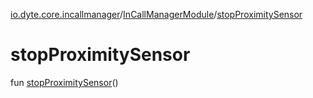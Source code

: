 [io.dyte.core.incallmanager](../index.md)/[InCallManagerModule](index.md)/[stopProximitySensor](stop-proximity-sensor.md)

# stopProximitySensor


fun [stopProximitySensor](stop-proximity-sensor.md)()
